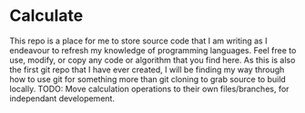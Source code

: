 Calculate
=========
This repo is a place for me to store source code that I am writing as I endeavour to refresh my knowledge of programming languages. Feel free to use, modify, or copy any code or algorithm that you find here. As this is also the first git repo that I have ever created, I will be finding my way through how to use git for something more than git cloning to grab source to build locally.
TODO:
Move calculation operations to their own files/branches, for independant developement.
